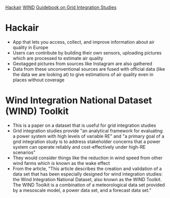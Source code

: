 [Hackair](https://www.hackair.eu/)
[WIND](https://www.sciencedirect.com/science/article/pii/S0306261915004237?via%3Dihub/)
[Guidebook on Grid Integration Studies](https://www.nrel.gov/docs/fy20osti/72143.pdf)

# Hackair
* App that lets you access, collect, and improve information about air quality in Europe 
* Users can contribute by building their own sensors, uploading pictures which are processed to estimate air quality
* Geotagged pictures from sources like Instagram are also gathered 
* Data from these unconventional sources are fused with official data (like the data we are looking at) to give estimations of air quality even in places without coverage 

# Wind Integration National Dataset (WIND) Toolkit
* This is a paper on a dataset that is useful for grid integration studies 
* Grid integration studies provide "an analytical framework for evaluating a power system with high levels of variable RE" and "a primary goal of a grid integration study is to address stakeholder concerns that a power system can operate reliably and cost-effectively under high-RE scenarios"
* They would consider things like the reduction in wind speed from other wind farms which is known as the wake effect 
* From the article, "This article describes the creation and validation of a data set that has been especially designed for wind integration studies: the Wind Integration National Dataset, also known as the WIND Toolkit. The WIND Toolkit is a combination of a meteorological data set provided by a mesoscale model, a power data set, and a forecast data set."
